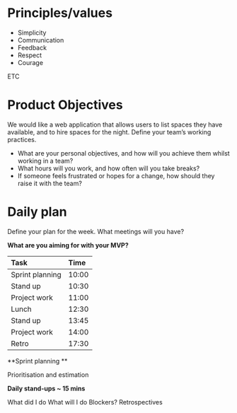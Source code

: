 # Principles/values 

* Simplicity
* Communication
* Feedback
* Respect
* Courage 

ETC 

# Product Objectives

We would like a web application that allows users to list spaces they have available, and to hire spaces for the night.
Define your team’s working practices.

* What are your personal objectives, and how will you achieve them whilst working in a team? 
* What hours will you work, and how often will you take breaks? 
* If someone feels frustrated or hopes for a change, how should they raise it with the team?


# Daily plan

Define your plan for the week. What meetings will you have? 

**What are you aiming for with your MVP?**

| Task            | Time           |
| :-------------  | :------------- |
| Sprint planning | 10:00          |
| Stand up        | 10:30          |
| Project work    | 11:00          |
| Lunch           | 12:30          |
| Stand up        | 13:45          |
| Project work    | 14:00          |
| Retro           | 17:30          |



**Sprint planning **

Prioritisation and estimation

**Daily stand-ups  ~ 15 mins**

What did I do 
What will I do 
Blockers?
Retrospectives


